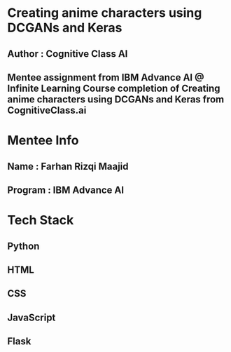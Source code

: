 # Creating anime characters using DCGANs and Keras
## Author : Cognitive Class AI
## Mentee assignment from IBM Advance AI @ Infinite Learning Course completion of Creating anime characters using DCGANs and Keras from CognitiveClass.ai

# Mentee Info
## Name : Farhan Rizqi Maajid
## Program : IBM Advance AI

# Tech Stack
## Python
## HTML
## CSS
## JavaScript
## Flask

